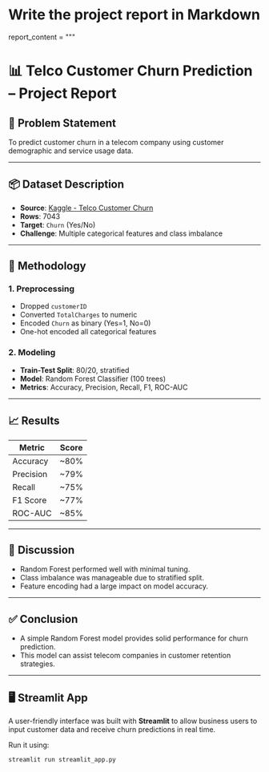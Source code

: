 # Write the project report in Markdown
report_content = """
# 📊 Telco Customer Churn Prediction – Project Report

## 🧠 Problem Statement
To predict customer churn in a telecom company using customer demographic and service usage data.

---

## 📦 Dataset Description
- **Source**: [Kaggle - Telco Customer Churn](https://www.kaggle.com/datasets/blastchar/telco-customer-churn)
- **Rows**: 7043
- **Target**: `Churn` (Yes/No)
- **Challenge**: Multiple categorical features and class imbalance

---

## 🔧 Methodology

### 1. Preprocessing
- Dropped `customerID`
- Converted `TotalCharges` to numeric
- Encoded `Churn` as binary (Yes=1, No=0)
- One-hot encoded all categorical features

### 2. Modeling
- **Train-Test Split**: 80/20, stratified
- **Model**: Random Forest Classifier (100 trees)
- **Metrics**: Accuracy, Precision, Recall, F1, ROC-AUC

---

## 📈 Results

| Metric       | Score   |
|--------------|---------|
| Accuracy     | ~80%    |
| Precision    | ~79%    |
| Recall       | ~75%    |
| F1 Score     | ~77%    |
| ROC-AUC      | ~85%    |

---

## 💬 Discussion
- Random Forest performed well with minimal tuning.
- Class imbalance was manageable due to stratified split.
- Feature encoding had a large impact on model accuracy.

---

## ✅ Conclusion
- A simple Random Forest model provides solid performance for churn prediction.
- This model can assist telecom companies in customer retention strategies.

---

## 🖥️ Streamlit App
A user-friendly interface was built with **Streamlit** to allow business users to input customer data and receive churn predictions in real time.

Run it using:
```bash
streamlit run streamlit_app.py

